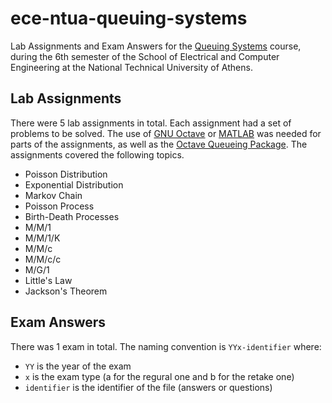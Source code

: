 # ece-ntua-queuing-systems

Lab Assignments and Exam Answers for the [Queuing Systems](https://www.ece.ntua.gr/en/undergraduate/courses/3248) course, during the 6th semester of the School of Electrical and Computer Engineering at the National Technical University of Athens.

## Lab Assignments

There were 5 lab assignments in total. Each assignment had a set of problems to be solved. The use of [GNU Octave](https://octave.org/) or [MATLAB](https://www.mathworks.com/products/matlab.html) was needed for parts of the assignments, as well as the [Octave Queueing Package](https://www.moreno.marzolla.name/software/queueing/). The assignments covered the following topics.

- Poisson Distribution
- Exponential Distribution
- Markov Chain
- Poisson Process
- Birth-Death Processes
- M/M/1
- M/M/1/K
- M/M/c
- M/M/c/c
- M/G/1
- Little's Law
- Jackson's Theorem

## Exam Answers

There was 1 exam in total. The naming convention is `YYx-identifier` where:
- `YY` is the year of the exam
- `x` is the exam type (a for the regural one and b for the retake one)
- `identifier` is the identifier of the file (answers or questions)
